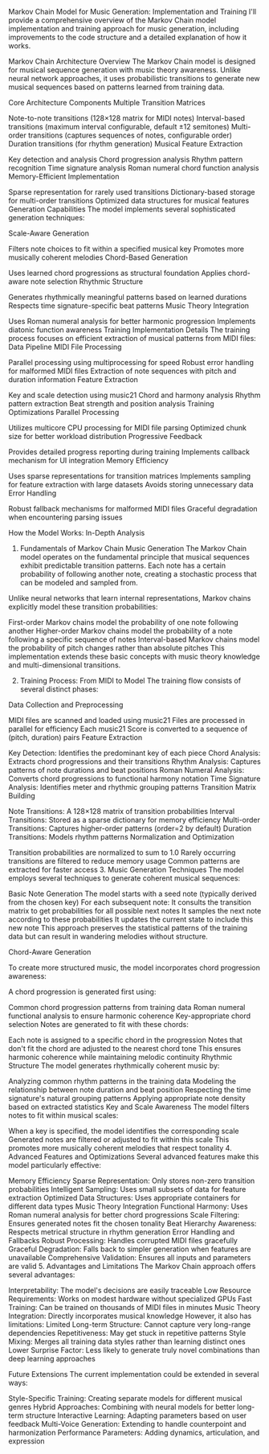 Markov Chain Model for Music Generation: Implementation and Training
I'll provide a comprehensive overview of the Markov Chain model implementation and training approach for music generation, including improvements to the code structure and a detailed explanation of how it works.

Markov Chain Architecture Overview
The Markov Chain model is designed for musical sequence generation with music theory awareness. Unlike neural network approaches, it uses probabilistic transitions to generate new musical sequences based on patterns learned from training data.

Core Architecture Components
Multiple Transition Matrices

Note-to-note transitions (128×128 matrix for MIDI notes)
Interval-based transitions (maximum interval configurable, default ±12 semitones)
Multi-order transitions (captures sequences of notes, configurable order)
Duration transitions (for rhythm generation)
Musical Feature Extraction

Key detection and analysis
Chord progression analysis
Rhythm pattern recognition
Time signature analysis
Roman numeral chord function analysis
Memory-Efficient Implementation

Sparse representation for rarely used transitions
Dictionary-based storage for multi-order transitions
Optimized data structures for musical features
Generation Capabilities
The model implements several sophisticated generation techniques:

Scale-Aware Generation

Filters note choices to fit within a specified musical key
Promotes more musically coherent melodies
Chord-Based Generation

Uses learned chord progressions as structural foundation
Applies chord-aware note selection
Rhythmic Structure

Generates rhythmically meaningful patterns based on learned durations
Respects time signature-specific beat patterns
Music Theory Integration

Uses Roman numeral analysis for better harmonic progression
Implements diatonic function awareness
Training Implementation Details
The training process focuses on efficient extraction of musical patterns from MIDI files:
Data Pipeline
MIDI File Processing

Parallel processing using multiprocessing for speed
Robust error handling for malformed MIDI files
Extraction of note sequences with pitch and duration information
Feature Extraction

Key and scale detection using music21
Chord and harmony analysis
Rhythm pattern extraction
Beat strength and position analysis
Training Optimizations
Parallel Processing

Utilizes multicore CPU processing for MIDI file parsing
Optimized chunk size for better workload distribution
Progressive Feedback

Provides detailed progress reporting during training
Implements callback mechanism for UI integration
Memory Efficiency

Uses sparse representations for transition matrices
Implements sampling for feature extraction with large datasets
Avoids storing unnecessary data
Error Handling

Robust fallback mechanisms for malformed MIDI files
Graceful degradation when encountering parsing issues

How the Model Works: In-Depth Analysis
1. Fundamentals of Markov Chain Music Generation
The Markov Chain model operates on the fundamental principle that musical sequences exhibit predictable transition patterns. Each note has a certain probability of following another note, creating a stochastic process that can be modeled and sampled from.

Unlike neural networks that learn internal representations, Markov chains explicitly model these transition probabilities:

First-order Markov chains model the probability of one note following another
Higher-order Markov chains model the probability of a note following a specific sequence of notes
Interval-based Markov chains model the probability of pitch changes rather than absolute pitches
This implementation extends these basic concepts with music theory knowledge and multi-dimensional transitions.

2. Training Process: From MIDI to Model
The training flow consists of several distinct phases:

Data Collection and Preprocessing

MIDI files are scanned and loaded using music21
Files are processed in parallel for efficiency
Each music21 Score is converted to a sequence of (pitch, duration) pairs
Feature Extraction

Key Detection: Identifies the predominant key of each piece
Chord Analysis: Extracts chord progressions and their transitions
Rhythm Analysis: Captures patterns of note durations and beat positions
Roman Numeral Analysis: Converts chord progressions to functional harmony notation
Time Signature Analysis: Identifies meter and rhythmic grouping patterns
Transition Matrix Building

Note Transitions: A 128×128 matrix of transition probabilities
Interval Transitions: Stored as a sparse dictionary for memory efficiency
Multi-order Transitions: Captures higher-order patterns (order=2 by default)
Duration Transitions: Models rhythm patterns
Normalization and Optimization

Transition probabilities are normalized to sum to 1.0
Rarely occurring transitions are filtered to reduce memory usage
Common patterns are extracted for faster access
3. Music Generation Techniques
The model employs several techniques to generate coherent musical sequences:

Basic Note Generation
The model starts with a seed note (typically derived from the chosen key)
For each subsequent note:
It consults the transition matrix to get probabilities for all possible next notes
It samples the next note according to these probabilities
It updates the current state to include this new note
This approach preserves the statistical patterns of the training data but can result in wandering melodies without structure.

Chord-Aware Generation

To create more structured music, the model incorporates chord progression awareness:

A chord progression is generated first using:

Common chord progression patterns from training data
Roman numeral functional analysis to ensure harmonic coherence
Key-appropriate chord selection
Notes are generated to fit with these chords:

Each note is assigned to a specific chord in the progression
Notes that don't fit the chord are adjusted to the nearest chord tone
This ensures harmonic coherence while maintaining melodic continuity
Rhythmic Structure
The model generates rhythmically coherent music by:

Analyzing common rhythm patterns in the training data
Modeling the relationship between note duration and beat position
Respecting the time signature's natural grouping patterns
Applying appropriate note density based on extracted statistics
Key and Scale Awareness
The model filters notes to fit within musical scales:

When a key is specified, the model identifies the corresponding scale
Generated notes are filtered or adjusted to fit within this scale
This promotes more musically coherent melodies that respect tonality
4. Advanced Features and Optimizations
Several advanced features make this model particularly effective:

Memory Efficiency
Sparse Representation: Only stores non-zero transition probabilities
Intelligent Sampling: Uses small subsets of data for feature extraction
Optimized Data Structures: Uses appropriate containers for different data types
Music Theory Integration
Functional Harmony: Uses Roman numeral analysis for better chord progressions
Scale Filtering: Ensures generated notes fit the chosen tonality
Beat Hierarchy Awareness: Respects metrical structure in rhythm generation
Error Handling and Fallbacks
Robust Processing: Handles corrupted MIDI files gracefully
Graceful Degradation: Falls back to simpler generation when features are unavailable
Comprehensive Validation: Ensures all inputs and parameters are valid
5. Advantages and Limitations
The Markov Chain approach offers several advantages:

Interpretability: The model's decisions are easily traceable
Low Resource Requirements: Works on modest hardware without specialized GPUs
Fast Training: Can be trained on thousands of MIDI files in minutes
Music Theory Integration: Directly incorporates musical knowledge
However, it also has limitations:
Limited Long-term Structure: Cannot capture very long-range dependencies
Repetitiveness: May get stuck in repetitive patterns
Style Mixing: Merges all training data styles rather than learning distinct ones
Lower Surprise Factor: Less likely to generate truly novel combinations than deep learning approaches

Future Extensions
The current implementation could be extended in several ways:

Style-Specific Training: Creating separate models for different musical genres
Hybrid Approaches: Combining with neural models for better long-term structure
Interactive Learning: Adapting parameters based on user feedback
Multi-Voice Generation: Extending to handle counterpoint and harmonization
Performance Parameters: Adding dynamics, articulation, and expression